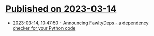 # [Published on 2023-03-14](index.md)

* [2023-03-14, 10:47:50](https://lobste.rs/s/fxxc5a/announcing_fawltydeps_dependency) - [Announcing FawltyDeps - a dependency checker for your Python code](https://www.tweag.io/blog/2023-03-14-announcing-fawltydeps/)
